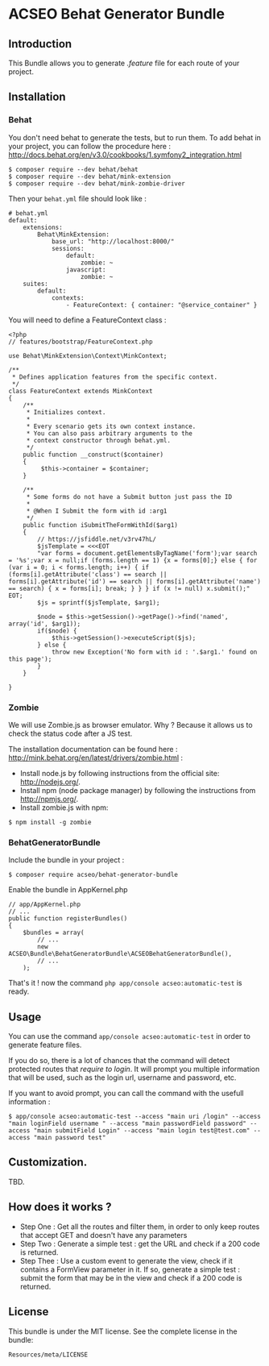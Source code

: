 # ACSEO Behat Generator Bundle

## Introduction

This Bundle allows you to generate *.feature* file for each route of your project.


## Installation

### Behat

You don't need behat to generate the tests, but to run them.
To add behat in your project, you can follow the procedure here : http://docs.behat.org/en/v3.0/cookbooks/1.symfony2_integration.html

```
$ composer require --dev behat/behat
$ composer require --dev behat/mink-extension
$ composer require --dev behat/mink-zombie-driver
```

Then your ```behat.yml``` file should look like :

```
# behat.yml
default:
    extensions:
        Behat\MinkExtension:
            base_url: "http://localhost:8000/"
            sessions:
                default:
                    zombie: ~
                javascript:
                    zombie: ~
    suites:
        default:
            contexts:
                - FeatureContext: { container: "@service_container" }
```

You will need to define a FeatureContext class :

```
<?php
// features/bootstrap/FeatureContext.php

use Behat\MinkExtension\Context\MinkContext;

/**
 * Defines application features from the specific context.
 */
class FeatureContext extends MinkContext
{
    /**
     * Initializes context.
     *
     * Every scenario gets its own context instance.
     * You can also pass arbitrary arguments to the
     * context constructor through behat.yml.
     */
    public function __construct($container)
    {
         $this->container = $container;
    }

    /**
     * Some forms do not have a Submit button just pass the ID
     *
     * @When I Submit the form with id :arg1
     */
    public function iSubmitTheFormWithId($arg1)
    {
        // https://jsfiddle.net/v3rv47hL/
        $jsTemplate = <<<EOT
        "var forms = document.getElementsByTagName('form');var search = '%s';var x = null;if (forms.length == 1) {x = forms[0];} else { for (var i = 0; i < forms.length; i++) { if (forms[i].getAttribute('class') == search || forms[i].getAttribute('id') == search || forms[i].getAttribute('name') == search) { x = forms[i]; break; } } } if (x != null) x.submit();"
EOT;
        $js = sprintf($jsTemplate, $arg1);

        $node = $this->getSession()->getPage()->find('named', array('id', $arg1));
        if($node) {
            $this->getSession()->executeScript($js);
        } else {
            throw new Exception('No form with id : '.$arg1.' found on this page');
        }
    }

}
```

### Zombie

We will use Zombie.js as browser emulator. Why ? Because it allows us to check the status code after a JS test.

The installation documentation can be found here : http://mink.behat.org/en/latest/drivers/zombie.html :

* Install node.js by following instructions from the official site: http://nodejs.org/.
* Install npm (node package manager) by following the instructions from http://npmjs.org/.
* Install zombie.js with npm:

```
$ npm install -g zombie
```

### BehatGeneratorBundle

Include the bundle in your project :

```
$ composer require acseo/behat-generator-bundle
```

Enable the bundle in AppKernel.php

```
// app/AppKernel.php
// ...
public function registerBundles()
{
    $bundles = array(
        // ...
        new ACSEO\Bundle\BehatGeneratorBundle\ACSEOBehatGeneratorBundle(),
        // ...
    );
```

That's it ! now the command ```php app/console acseo:automatic-test``` is ready.

## Usage

You can use the command ```app/console acseo:automatic-test``` in order to generate feature files.

If you do so, there is a lot of chances that the command will detect protected routes that *require to login*.
It will prompt you multiple information that will be used, such as the login url, username and password, etc.

If you want to avoid prompt, you can call the command with the usefull information :

```
$ app/console acseo:automatic-test --access "main uri /login" --access "main loginField username " --access "main passwordField password" --access "main submitField Login" --access "main login test@test.com" --access "main password test"

```

## Customization.

TBD.


## How does it works ?

* Step One : Get all the routes and filter them, in order to only keep routes that accept GET and doesn't have any parameters
* Step Two : Generate a simple test : get the URL and check if a 200 code is returned.
* Step Thee : Use a custom event to generate the view, check if it contains a FormView parameter in it. If so, generate a simple test : submit the form that may be in the view and check if a 200 code is returned.


## License

This bundle is under the MIT license. See the complete license in the bundle:

```
Resources/meta/LICENSE
```
